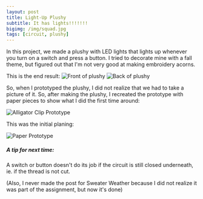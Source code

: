 ```yaml
---
layout: post
title: Light-Up Plushy
subtitle: It has lights!!!!!!!
bigimg: /img/squad.jpg
tags: [circuit, plushy]
---
```


In this project, we made a plushy with LED lights that lights up whenever you turn on a switch and press a button. I tried to decorate mine with a fall theme, but figured out that I'm not very good at making embroidery acorns.

This is the end result:
![Front of plushy](https://21mdr1.github.io/img/plushy_off.jpg)
![Back of plushy](https://21mdr1.github.io/img/plushy_back.jpg)


So, when I prototyped the plushy, I did not realize that we had to take a picture of it. So, after making the plushy, I recreated the prototype with paper pieces to show what I did the first time around:

![Alligator Clip Prototype](https://21mdr1.github.io/img/plushy_circuit_prototype.jpg)

This was the initial planing:

![Paper Prototype](https://21mdr1.github.io/img/plushy_drawing.jpg)

##### A tip for next time:
A switch or button doesn't do its job if the circuit is still closed underneath, ie. if the thread is not cut.



(Also, I never made the post for Sweater Weather because I did not realize it was part of the assignment, but now it's done)

